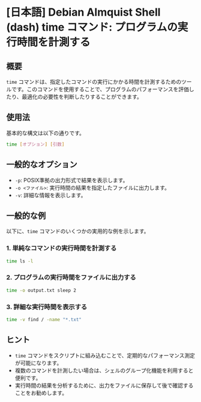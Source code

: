 # [日本語] Debian Almquist Shell (dash) time コマンド: プログラムの実行時間を計測する

## 概要
`time` コマンドは、指定したコマンドの実行にかかる時間を計測するためのツールです。このコマンドを使用することで、プログラムのパフォーマンスを評価したり、最適化の必要性を判断したりすることができます。

## 使用法
基本的な構文は以下の通りです。

```bash
time [オプション] [引数]
```

## 一般的なオプション
- `-p`: POSIX準拠の出力形式で結果を表示します。
- `-o <ファイル>`: 実行時間の結果を指定したファイルに出力します。
- `-v`: 詳細な情報を表示します。

## 一般的な例
以下に、`time` コマンドのいくつかの実用的な例を示します。

### 1. 単純なコマンドの実行時間を計測する
```bash
time ls -l
```

### 2. プログラムの実行時間をファイルに出力する
```bash
time -o output.txt sleep 2
```

### 3. 詳細な実行時間を表示する
```bash
time -v find / -name "*.txt"
```

## ヒント
- `time` コマンドをスクリプトに組み込むことで、定期的なパフォーマンス測定が可能になります。
- 複数のコマンドを計測したい場合は、シェルのグループ化機能を利用すると便利です。
- 実行時間の結果を分析するために、出力をファイルに保存して後で確認することをお勧めします。
